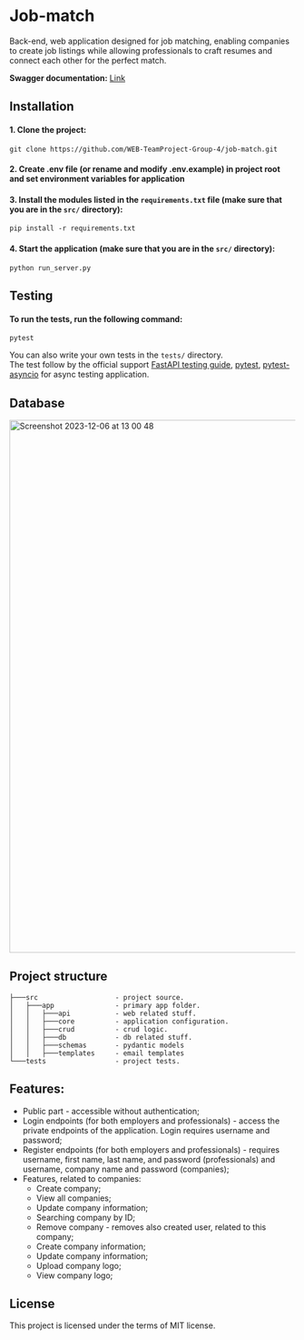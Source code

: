 # Job-match
Back-end, web application designed for job matching, enabling companies to create job listings while allowing professionals to craft resumes and connect each other for the perfect match.

**Swagger documentation:** [Link](https://job-match-c1sd.onrender.com/docs)

## Installation
#### 1. Clone the project:
```
git clone https://github.com/WEB-TeamProject-Group-4/job-match.git
```
#### 2. Create .env file (or rename and modify .env.example) in project root and set environment variables for application

#### 3. Install the modules listed in the `requirements.txt` file (make sure that you are in the `src/` directory):
```
pip install -r requirements.txt
```
#### 4. Start the application (make sure that you are in the `src/` directory):
```
python run_server.py
```

## Testing
#### To run the tests, run the following command:
```
pytest
```
You can also write your own tests in the `tests/` directory. <br>
The test follow by the official support [FastAPI testing guide](https://fastapi.tiangolo.com/tutorial/testing/), [pytest](https://docs.pytest.org/en/stable/), [pytest-asyncio](https://pytest-asyncio.readthedocs.io/en/latest/) for async testing application.

## Database
<img width="937" alt="Screenshot 2023-12-06 at 13 00 48" src="https://github.com/WEB-TeamProject-Group-4/job-match/assets/138571393/747e9413-2678-4cff-a73a-8854be246fb2">


## Project structure
```
├───src                   - project source.
│   ├───app               - primary app folder.
│   │   ├───api           - web related stuff.
│   │   ├───core          - application configuration.
│   │   ├───crud          - crud logic.
│   │   ├───db            - db related stuff.
│   │   ├───schemas       - pydantic models
│   │   ├───templates     - email templates
└───tests                 - project tests.
```

## Features:
- Public part - accessible without authentication;
- Login endpoints (for both employers and professionals) - access the private endpoints of the application. Login requires username and password;
- Register endpoints (for both employers and professionals) - requires username, first name, last name, and password (professionals) and  username, company name and password (companies);
- Features, related to companies:
  * Create company;
  * View all companies;
  * Update company information;
  * Searching company by ID;
  * Remove company - removes also created user, related to this company;
  * Create company information;
  * Update company information;
  * Upload company logo;
  * View company logo;
  

## License
This project is licensed under the terms of MIT license.
